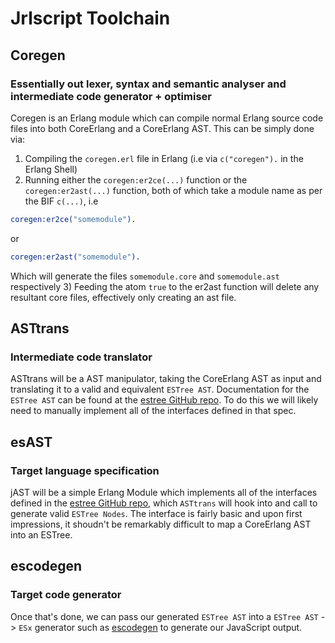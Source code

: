 # Jrlscript Toolchain

## Coregen
### Essentially out lexer, syntax and semantic analyser and intermediate code generator + optimiser
Coregen is an Erlang module which can compile normal Erlang source code files into both CoreErlang and a CoreErlang AST. This can be simply done via:

1) Compiling the `coregen.erl` file in Erlang (i.e via `c("coregen").` in the Erlang Shell)
2) Running either the `coregen:er2ce(...)` function or the `coregen:er2ast(...)` function, both of
   which take a module name as per the BIF `c(...)`, i.e
```erlang
coregen:er2ce("somemodule").
```
or
```erlang
coregen:er2ast("somemodule").
```
   Which will generate the files `somemodule.core` and `somemodule.ast` respectively
3) Feeding the atom `true` to the er2ast function will delete any resultant core files, effectively only creating an ast file.

## ASTtrans
### Intermediate code translator
ASTtrans will be a AST manipulator, taking the CoreErlang AST as input and translating it to a valid and equivalent `ESTree AST`. Documentation for the `ESTree AST` can be found at the [estree GitHub repo](https://github.com/estree/estree). To do this we will likely need to manually implement all of the interfaces defined in that spec.

## esAST
### Target language specification
jAST will be a simple Erlang Module which implements all of the interfaces defined in the [estree GitHub repo](https://github.com/estree/estree), which `ASTtrans` will hook into and call to generate valid `ESTree Nodes`. The interface is fairly basic and upon first impressions, it shoudn't be remarkably difficult to map a CoreErlang AST into an ESTree.

## escodegen
### Target code generator
Once that's done, we can pass our generated `ESTree AST` into a `ESTree AST` -> `ESx` generator such as [escodegen](https://github.com/estools/escodegen) to generate our JavaScript output.
